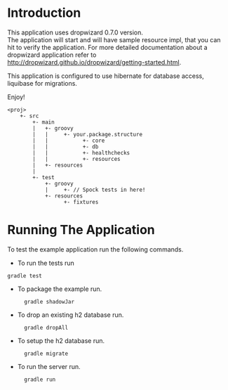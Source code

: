 # Introduction

This application uses dropwizard 0.7.0 version.  
The application will start and will have sample resource impl, that you can hit to verify the application.
For more detailed documentation about a dropwizard application refer to http://dropwizard.github.io/dropwizard/getting-started.html.

This application is configured to use hibernate for database access, liquibase for migrations.

Enjoy!

    <proj>
        +- src
            +- main
            |   +- groovy
            |   |     +- your.package.structure
            |   |           +- core
            |   |           +- db
            |   |           +- healthchecks
            |   |           +- resources
            |   +- resources
            |
            +- test
                +- groovy
                |     +- // Spock tests in here!
                +- resources
                      +- fixtures

# Running The Application

To test the example application run the following commands.

* To run the tests run

`gradle test`

* To package the example run.

        gradle shadowJar

* To drop an existing h2 database run.

        gradle dropAll

* To setup the h2 database run.

        gradle migrate

* To run the server run.

        gradle run
